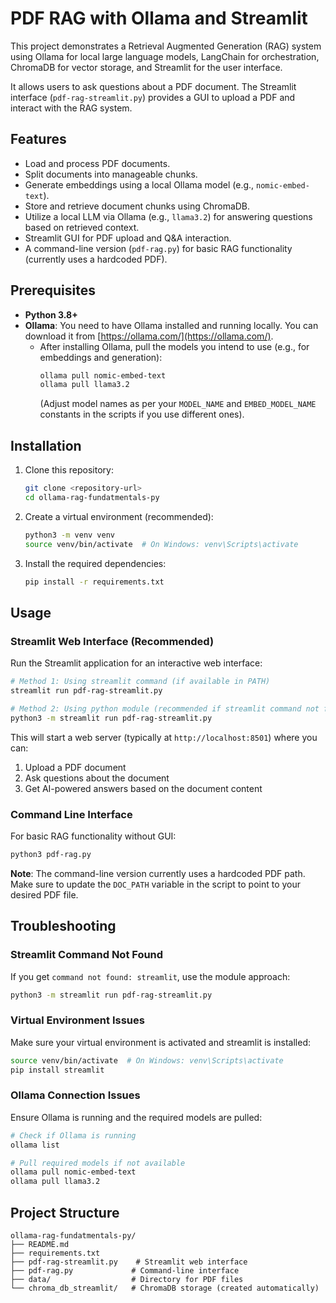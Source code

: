 # PDF RAG with Ollama and Streamlit

This project demonstrates a Retrieval Augmented Generation (RAG) system using Ollama for local large language models, LangChain for orchestration, ChromaDB for vector storage, and Streamlit for the user interface.

It allows users to ask questions about a PDF document. The Streamlit interface (`pdf-rag-streamlit.py`) provides a GUI to upload a PDF and interact with the RAG system.

## Features

*   Load and process PDF documents.
*   Split documents into manageable chunks.
*   Generate embeddings using a local Ollama model (e.g., `nomic-embed-text`).
*   Store and retrieve document chunks using ChromaDB.
*   Utilize a local LLM via Ollama (e.g., `llama3.2`) for answering questions based on retrieved context.
*   Streamlit GUI for PDF upload and Q&A interaction.
*   A command-line version (`pdf-rag.py`) for basic RAG functionality (currently uses a hardcoded PDF).

## Prerequisites

*   **Python 3.8+**
*   **Ollama**: You need to have Ollama installed and running locally. You can download it from [https://ollama.com/](https://ollama.com/).
    *   After installing Ollama, pull the models you intend to use (e.g., for embeddings and generation):
        ```bash
        ollama pull nomic-embed-text
        ollama pull llama3.2 
        ```
        (Adjust model names as per your `MODEL_NAME` and `EMBED_MODEL_NAME` constants in the scripts if you use different ones).

## Installation

1. Clone this repository:
   ```bash
   git clone <repository-url>
   cd ollama-rag-fundatmentals-py
   ```

2. Create a virtual environment (recommended):
   ```bash
   python3 -m venv venv
   source venv/bin/activate  # On Windows: venv\Scripts\activate
   ```

3. Install the required dependencies:
   ```bash
   pip install -r requirements.txt
   ```

## Usage

### Streamlit Web Interface (Recommended)

Run the Streamlit application for an interactive web interface:

```bash
# Method 1: Using streamlit command (if available in PATH)
streamlit run pdf-rag-streamlit.py

# Method 2: Using python module (recommended if streamlit command not found)
python3 -m streamlit run pdf-rag-streamlit.py
```

This will start a web server (typically at `http://localhost:8501`) where you can:
1. Upload a PDF document
2. Ask questions about the document
3. Get AI-powered answers based on the document content

### Command Line Interface

For basic RAG functionality without GUI:

```bash
python3 pdf-rag.py
```

**Note**: The command-line version currently uses a hardcoded PDF path. Make sure to update the `DOC_PATH` variable in the script to point to your desired PDF file.

## Troubleshooting

### Streamlit Command Not Found

If you get `command not found: streamlit`, use the module approach:
```bash
python3 -m streamlit run pdf-rag-streamlit.py
```

### Virtual Environment Issues

Make sure your virtual environment is activated and streamlit is installed:
```bash
source venv/bin/activate  # On Windows: venv\Scripts\activate
pip install streamlit
```

### Ollama Connection Issues

Ensure Ollama is running and the required models are pulled:
```bash
# Check if Ollama is running
ollama list

# Pull required models if not available
ollama pull nomic-embed-text
ollama pull llama3.2
```

## Project Structure

```
ollama-rag-fundatmentals-py/
├── README.md
├── requirements.txt
├── pdf-rag-streamlit.py    # Streamlit web interface
├── pdf-rag.py             # Command-line interface
├── data/                  # Directory for PDF files
└── chroma_db_streamlit/   # ChromaDB storage (created automatically)
```